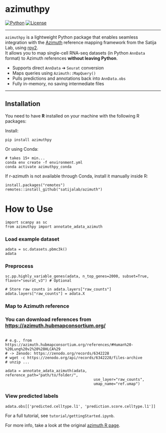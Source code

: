 # azimuthpy

[![Python](https://img.shields.io/badge/Python-3.8+-blue.svg)](https://www.python.org/)
[![License](https://img.shields.io/badge/license-MIT-green.svg)](LICENSE)

---

`azimuthpy` is a lightweight Python package that enables seamless integration with the [Azimuth](https://azimuth.hubmapconsortium.org/) reference mapping framework from the Satija Lab, using [rpy2](https://rpy2.github.io/).  
It allows you to map single-cell RNA-seq datasets (in Python `AnnData` format) to Azimuth references **without leaving Python**.

- Supports direct `AnnData` ➔ `Seurat` conversion
- Maps queries using `Azimuth::MapQuery()`
- Pulls predictions and annotations back into `AnnData.obs`
- Fully in-memory, no saving intermediate files

---

## Installation

You need to have **R** installed on your machine with the following R packages:

Install:

```
pip install azimuthpy
```


Or using Conda:

```
# takes 15+ min...
conda env create -f environment.yml
conda activate azimuthpy_conda
```

If r-azimuth is not available through Conda, install it manually inside R:

```
install.packages("remotes")
remotes::install_github("satijalab/azimuth")
```

# How to Use

```
import scanpy as sc
from azimuthpy import annotate_adata_azimuth
```

### Load example dataset
```
adata = sc.datasets.pbmc3k()
adata
```
### Preprocess
```
sc.pp.highly_variable_genes(adata, n_top_genes=2000, subset=True, flavor="seurat_v3") # Optional

# Store raw counts in adata.layers["raw_counts"]
adata.layers["raw_counts"] = adata.X

```
### Map to Azimuth reference

### You can download references from https://azimuth.hubmapconsortium.org/


```

# e.g., from https://azimuth.hubmapconsortium.org/references/#Human%20-%20Lung%20v2%20%28HLCA%29
# -> Zenodo: https://zenodo.org/records/6342228
# wget -c https://zenodo.org/api/records/6342228/files-archive
# unzip ...

adata = annotate_adata_azimuth(adata, reference_path="path/to/folder/",
                                        use_layer="raw_counts",
                                        umap_name="ref.umap")
```

### View predicted labels
```
adata.obs[['predicted.celltype.l1', 'prediction.score.celltype.l1']]
```

For a full tutorial, see `tutorial/gettingStarted.ipynb`.

For more info, take a look at the original [azimuth R page](https://github.com/satijalab/azimuth).

















